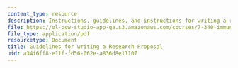 ```yaml
---
content_type: resource
description: Instructions, guidelines, and instructions for writing a research proposal.
file: https://ol-ocw-studio-app-qa.s3.amazonaws.com/courses/7-340-immune-evasion-how-sneaky-pathogens-avoid-host-surveillance-spring-2004/a34f6ff8e11ffd56062ea836d8e11107_guide_res_prop.pdf
file_type: application/pdf
resourcetype: Document
title: Guidelines for writing a Research Proposal
uid: a34f6ff8-e11f-fd56-062e-a836d8e11107
---
```

